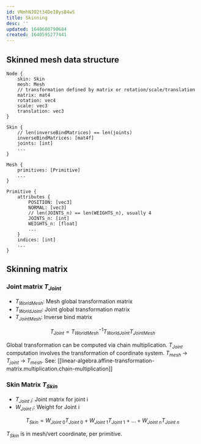```yaml
---
id: VNmhNJO2t34DeIBysB4wS
title: Skinning
desc: ''
updated: 1640600790684
created: 1640595277441
---
```


## Skinned mesh data structure
```
Node {
    skin: Skin
    mesh: Mesh
    // transformation defined by matrix or rotation/scale/translation
    matrix: mat4
    rotation: vec4
    scale: vec3
    translation: vec3
}

Skin {
    // len(inverseBindMatrices) == len(joints)
    inverseBindMatrices: [mat4f]
    joints: [int]
    ...
}

Mesh {
    primitives: [Primitive]
    ...
}

Primitive {
    attributes {
        POSITION: [vec3]
        NORMAL: [vec3]
        // len(JOINTS_n) == len(WEIGHTS_n), usually 4
        JOINTS_n: [int]
        WEIGHTS_n: [float]
        ...
    }
    indices: [int]
    ...
}

```

## Skinning matrix

### Joint matrix $T_{Joint}$
- $T_{WorldMesh}$: Mesh global transformation matrix
- $T_{WorldJoint}$: Joint global transformation matrix
- $T_{JointMesh}$: Inverse bind matrix

$$
T_{Joint} = {T_{WorldMesh}}^{-1} T_{WorldJoint} T_{JointMesh}
$$

Global transformation can be computed via chain multiplication. $T_{Joint}$ computation involves the transformation of coordinate system.
$T_{mesh}$ -> $T_{joint}$ -> $T_{mesh}$. See: [[linear-algebra.affine-transformation-matrix.multiplication.chain-multiplication]]

### Skin Matrix $T_{Skin}$
- $T_{Joint\ i}$: Joint matrix for joint i
- $W_{Joint\ i}$: Weight for Joint i

$$
T_{Skin} = W_{Joint\ 0} T_{Joint\ 0} + W_{Joint\ 1} T_{Joint\ 1} + \ldots + W_{Joint\ n} T_{Joint\ n}
$$

$T_{Skin}$ is in mesh/vert coordinate, per primitive.